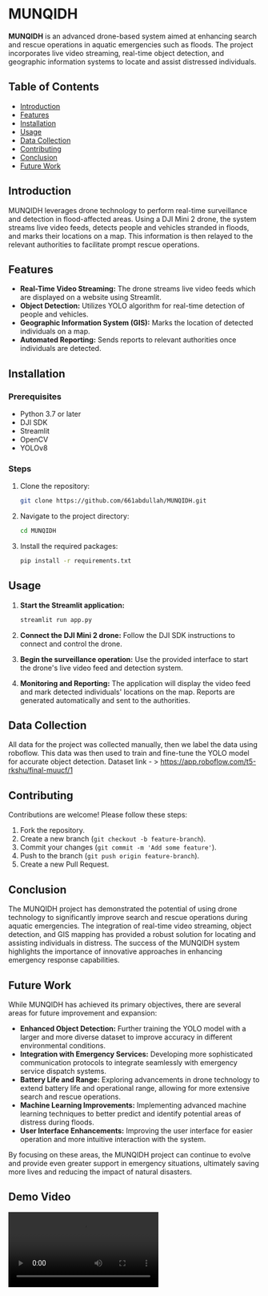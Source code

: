 # MUNQIDH

**MUNQIDH** is an advanced drone-based system aimed at enhancing search and rescue operations in aquatic emergencies such as floods. The project incorporates live video streaming, real-time object detection, and geographic information systems to locate and assist distressed individuals.

## Table of Contents
- [Introduction](#introduction)
- [Features](#features)
- [Installation](#installation)
- [Usage](#usage)
- [Data Collection](#data-collection)
- [Contributing](#contributing)
- [Conclusion](#Conclusion)
- [Future Work](#Future-Work)

## Introduction
MUNQIDH leverages drone technology to perform real-time surveillance and detection in flood-affected areas. Using a DJI Mini 2 drone, the system streams live video feeds, detects people and vehicles stranded in floods, and marks their locations on a map. This information is then relayed to the relevant authorities to facilitate prompt rescue operations.

## Features
- **Real-Time Video Streaming:** The drone streams live video feeds which are displayed on a website using Streamlit.
- **Object Detection:** Utilizes YOLO algorithm for real-time detection of people and vehicles.
- **Geographic Information System (GIS):** Marks the location of detected individuals on a map.
- **Automated Reporting:** Sends reports to relevant authorities once individuals are detected.

## Installation
### Prerequisites
- Python 3.7 or later
- DJI SDK
- Streamlit
- OpenCV
- YOLOv8

### Steps
1. Clone the repository:
    ```sh
    git clone https://github.com/661abdullah/MUNQIDH.git
    ```
2. Navigate to the project directory:
    ```sh
    cd MUNQIDH
    ```
3. Install the required packages:
    ```sh
    pip install -r requirements.txt
    ```

## Usage
1. **Start the Streamlit application:**
    ```sh
    streamlit run app.py
    ```
2. **Connect the DJI Mini 2 drone:**
   Follow the DJI SDK instructions to connect and control the drone.

3. **Begin the surveillance operation:**
   Use the provided interface to start the drone's live video feed and detection system.

4. **Monitoring and Reporting:**
   The application will display the video feed and mark detected individuals' locations on the map. Reports are generated automatically and sent to the authorities.

## Data Collection
All data for the project was collected manually, then we label the data using roboflow. This data was then used to train and fine-tune the YOLO model for accurate object detection.
Dataset link - > https://app.roboflow.com/t5-rkshu/final-muucf/1

## Contributing
Contributions are welcome! Please follow these steps:
1. Fork the repository.
2. Create a new branch (`git checkout -b feature-branch`).
3. Commit your changes (`git commit -m 'Add some feature'`).
4. Push to the branch (`git push origin feature-branch`).
5. Create a new Pull Request.

## Conclusion
The MUNQIDH project has demonstrated the potential of using drone technology to significantly improve search and rescue operations during aquatic emergencies. The integration of real-time video streaming, object detection, and GIS mapping has provided a robust solution for locating and assisting individuals in distress. The success of the MUNQIDH system highlights the importance of innovative approaches in enhancing emergency response capabilities.

## Future Work
While MUNQIDH has achieved its primary objectives, there are several areas for future improvement and expansion:
- **Enhanced Object Detection:** Further training the YOLO model with a larger and more diverse dataset to improve accuracy in different environmental conditions.
- **Integration with Emergency Services:** Developing more sophisticated communication protocols to integrate seamlessly with emergency service dispatch systems.
- **Battery Life and Range:** Exploring advancements in drone technology to extend battery life and operational range, allowing for more extensive search and rescue operations.
- **Machine Learning Improvements:** Implementing advanced machine learning techniques to better predict and identify potential areas of distress during floods.
- **User Interface Enhancements:** Improving the user interface for easier operation and more intuitive interaction with the system.

By focusing on these areas, the MUNQIDH project can continue to evolve and provide even greater support in emergency situations, ultimately saving more lives and reducing the impact of natural disasters.

## Demo Video

![Watch the demo video](Munqidh/Demo/demo.mp4)

